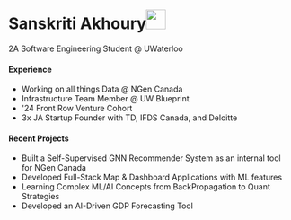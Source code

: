 <h1 align="left"><b>Sanskriti Akhoury</b><img src="https://media.giphy.com/media/hvRJCLFzcasrR4ia7z/giphy.gif" width="35"></h1>
2A Software Engineering Student @ UWaterloo

#### Experience
<!--  -->
- Working on all things Data @ NGen Canada
- Infrastructure Team Member @ UW Blueprint
- '24 Front Row Venture Cohort
- 3x JA Startup Founder with TD, IFDS Canada, and Deloitte

#### Recent Projects
<!--  -->
- Built a Self-Supervised GNN Recommender System as an internal tool for NGen Canada 
- Developed Full-Stack Map & Dashboard Applications with ML features 
- Learning Complex ML/AI Concepts from BackPropagation to Quant Strategies
- Developed an AI-Driven GDP Forecasting Tool 
